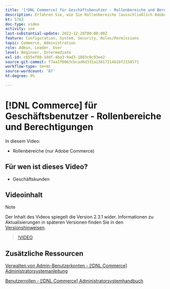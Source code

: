 ```yaml
---
title: '[!DNL Commerce] für Geschäftsbenutzer - Rollenbereiche und Berechtigungen'
description: Erfahren Sie, wie Sie Rollenbereiche (ausschließlich Adobe Commerce) und die zugehörigen Berechtigungen nach Site oder Store definieren.
kt: 5763
doc-type: video
activity: use
last-substantial-update: 2022-12-28T00:00:00Z
feature: Configuration, System, Security, Roles/Permissions
topic: Commerce, Administration
role: Admin, Leader, User
level: Beginner, Intermediate
exl-id: c655ef88-1ddf-4ba3-9ad3-1883c0c93ee2
source-git-commit: f7aa1f0063cbcad6d331a13817214b1bf2158571
workflow-type: tm+mt
source-wordcount: '87'
ht-degree: 0%

---
```


# [!DNL Commerce] für Geschäftsbenutzer - Rollenbereiche und Berechtigungen

In diesem Video:

- Rollenbereiche (nur Adobe Commerce)

## Für wen ist dieses Video?

- Geschäftskunden

## Videoinhalt

>[!NOTE]
>
>Der Inhalt des Videos spiegelt die Version 2.3.1 wider. Informationen zu Aktualisierungen in späteren Versionen finden Sie in den [Versionshinweisen](https://experienceleague.adobe.com/docs/commerce-operations/release/notes/overview.html).

>[!VIDEO](https://video.tv.adobe.com/v/35948?quality=12&learn=on)

## Zusätzliche Ressourcen

[Verwalten von Admin-Benutzerkonten - [!DNL Commerce] Administratorsystemanleitung](https://experienceleague.adobe.com/docs/commerce-admin/systems/user-accounts/permissions-users-all.html)

[Benutzerrollen - [!DNL Commerce] Administratorsystemhandbuch](https://experienceleague.adobe.com/docs/commerce-admin/systems/user-accounts/permissions-user-roles.html)
